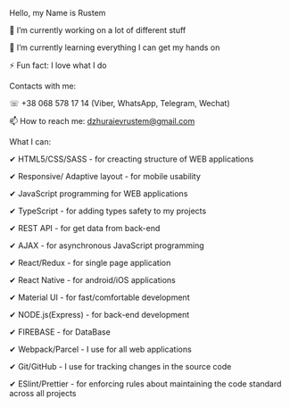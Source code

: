 Hello, my Name is Rustem

🔭 I’m currently working on a lot of different stuff

🌱 I’m currently learning everything I can get my hands on

⚡ Fun fact: I love what I do


Contacts with me:


☏ +38 068 578 17 14 (Viber, WhatsApp, Telegram, Wechat)

📫 How to reach me: dzhuraievrustem@gmail.com

What I can:


✔ HTML5/CSS/SASS - for creacting structure of WEB applications

✔ Responsive/ Adaptive layout - for mobile usability

✔ JavaScript programming for WEB applications

✔ TypeScript - for adding types safety to my projects

✔ REST API - for get data from back-end

✔ AJAX - for asynchronous JavaScript programming

✔ React/Redux - for single page application

✔ React Native - for android/iOS applications

✔ Material UI - for fast/comfortable development

✔ NODE.js(Express) - for back-end development

✔ FIREBASE - for DataBase

✔ Webpack/Parcel - I use for all web applications

✔ Git/GitHub - I use for tracking changes in the source code

✔ ESlint/Prettier -  for enforcing rules about maintaining the code standard across all projects
